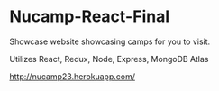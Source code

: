 # Nucamp-React-Final

Showcase website showcasing camps for you to visit.

Utilizes React, Redux, Node, Express, MongoDB Atlas

http://nucamp23.herokuapp.com/
